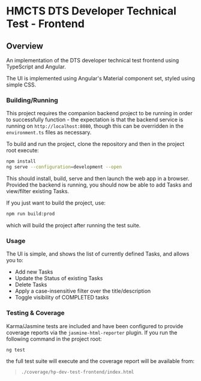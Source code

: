 # HMCTS DTS Developer Technical Test - Frontend

## Overview

An implementation of the DTS developer technical test frontend using TypeScript and Angular.

The UI is implemented using Angular's Material component set, styled using simple CSS.

### Building/Running

This project requires the companion backend project to be running in order to successfully function - the expectation is that the backend service is running on `http://localhost:8080`, though this can be overridden in the `environment.ts` files as necessary.

To build and run the project, clone the repository and then in the project root execute:

```bash
npm install
ng serve --configuration=development --open
```

This should install, build, serve and then launch the web app in a browser. Provided the backend is running, you should now be able to add Tasks and view/filter existing Tasks.

If you just want to build the project, use:

```bash
npm run build:prod
```

which will build the project after running the test suite.

### Usage

The UI is simple, and shows the list of currently defined Tasks, and allows you to:

- Add new Tasks
- Update the Status of existing Tasks
- Delete Tasks
- Apply a case-insensitive filter over the title/description
- Toggle visibility of COMPLETED tasks

### Testing & Coverage

Karma/Jasmine tests are included and have been configured to provide coverage reports via the `jasmine-html-reporter` plugin. If you run the following command in the project root:

```bash
ng test
```

the full test suite will execute and the coverage report will be available from:

> `./coverage/hp-dev-test-frontend/index.html`

